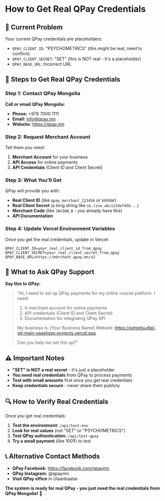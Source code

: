 # How to Get Real QPay Credentials

## 🚨 Current Problem
Your current QPay credentials are placeholders:
- `QPAY_CLIENT_ID`: "PSYCHOMETRICS" (this might be real, need to confirm)
- `QPAY_CLIENT_SECRET`: "SET" (this is NOT real - it's a placeholder)
- `QPAY_BASE_URL`: Incorrect URL

## 🔧 Steps to Get Real QPay Credentials

### Step 1: Contact QPay Mongolia
**Call or email QPay Mongolia:**
- **Phone:** +976 7000 1111
- **Email:** info@qpay.mn
- **Website:** https://qpay.mn

### Step 2: Request Merchant Account
Tell them you need:
1. **Merchant Account** for your business
2. **API Access** for online payments
3. **API Credentials** (Client ID and Client Secret)

### Step 3: What You'll Get
QPay will provide you with:
- **Real Client ID** (like `qpay_merchant_123456` or similar)
- **Real Client Secret** (a long string like `sk_live_abc123def456...`)
- **Merchant Code** (like `JAVZAN_B` - you already have this)
- **API Documentation**

### Step 4: Update Vercel Environment Variables
Once you get the real credentials, update in Vercel:

```
QPAY_CLIENT_ID=your_real_client_id_from_qpay
QPAY_CLIENT_SECRET=your_real_client_secret_from_qpay
QPAY_BASE_URL=https://merchant.qpay.mn/v2
```

## 🎯 What to Ask QPay Support

**Say this to QPay:**
> "Hi, I need to set up QPay payments for my online course platform. I need:
> 1. A merchant account for online payments
> 2. API credentials (Client ID and Client Secret) 
> 3. Documentation for integrating QPay API
> 
> My business is: [Your Business Name]
> Website: https://setgelsudlal-git-main-saagiisgs-projects.vercel.app
> 
> Can you help me set this up?"

## ⚠️ Important Notes
- **"SET" is NOT a real secret** - it's just a placeholder
- **You need real credentials** from QPay to process payments
- **Test with small amounts** first once you get real credentials
- **Keep credentials secure** - never share them publicly

## 🔍 How to Verify Real Credentials
Once you get real credentials:
1. **Test the environment:** `/api/test-env`
2. **Look for real values** (not "SET" or "PSYCHOMETRICS")
3. **Test QPay authentication:** `/api/test-qpay`
4. **Try a small payment** (like 100₮) to test

## 📞 Alternative Contact Methods
- **QPay Facebook:** https://facebook.com/qpaymn
- **QPay Instagram:** @qpaymn
- **Visit QPay office** in Ulaanbaatar

**The system is ready for real QPay - you just need the real credentials from QPay Mongolia!** 🚀 